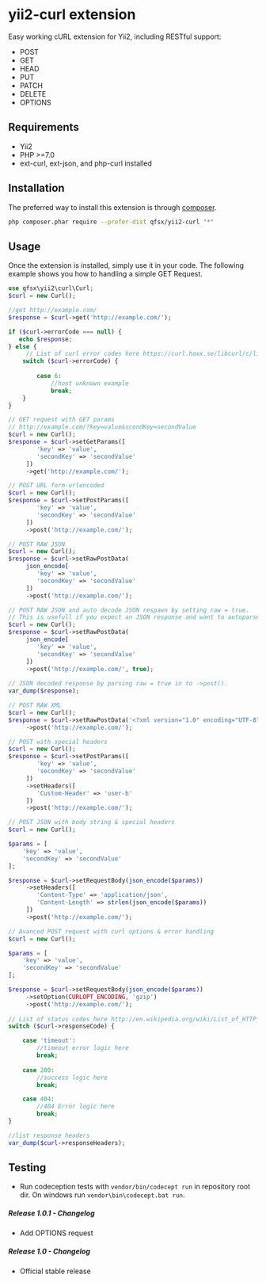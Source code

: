 yii2-curl extension
===================
                   
Easy working cURL extension for Yii2, including RESTful support:

 - POST
 - GET
 - HEAD
 - PUT
 - PATCH
 - DELETE
 - OPTIONS

Requirements
------------
- Yii2
- PHP >=7.0
- ext-curl, ext-json, and php-curl installed


Installation
------------

The preferred way to install this extension is through [composer](http://getcomposer.org/download/).

```bash
php composer.phar require --prefer-dist qfsx/yii2-curl "*"
```


Usage
-----

Once the extension is installed, simply use it in your code. The following example shows you how to handling a simple GET Request. 

```php
use qfsx\yii2\curl\Curl;
$curl = new Curl();

//get http://example.com/
$response = $curl->get('http://example.com/');

if ($curl->errorCode === null) {
   echo $response;
} else {
     // List of curl error codes here https://curl.haxx.se/libcurl/c/libcurl-errors.html
    switch ($curl->errorCode) {
    
        case 6:
            //host unknown example
            break;
    }
} 
```

```php
// GET request with GET params
// http://example.com/?key=value&scondKey=secondValue
$curl = new Curl();
$response = $curl->setGetParams([
        'key' => 'value',
        'secondKey' => 'secondValue'
     ])
     ->get('http://example.com/');
```


```php
// POST URL form-urlencoded 
$curl = new Curl();
$response = $curl->setPostParams([
        'key' => 'value',
        'secondKey' => 'secondValue'
     ])
     ->post('http://example.com/');
```

```php
// POST RAW JSON
$curl = new Curl();
$response = $curl->setRawPostData(
     json_encode[
        'key' => 'value',
        'secondKey' => 'secondValue'
     ])
     ->post('http://example.com/');
```

```php
// POST RAW JSON and auto decode JSON respawn by setting raw = true. 
// This is usefull if you expect an JSON response and want to autoparse it. 
$curl = new Curl();
$response = $curl->setRawPostData(
     json_encode[
        'key' => 'value',
        'secondKey' => 'secondValue'
     ])
     ->post('http://example.com/', true);
     
// JSON decoded response by parsing raw = true in to ->post().
var_dump($response);
```

```php
// POST RAW XML
$curl = new Curl();
$response = $curl->setRawPostData('<?xml version="1.0" encoding="UTF-8"?><someNode>Test</someNode>')
     ->post('http://example.com/');
```


```php
// POST with special headers
$curl = new Curl();
$response = $curl->setPostParams([
        'key' => 'value',
        'secondKey' => 'secondValue'
     ])
     ->setHeaders([
        'Custom-Header' => 'user-b'
     ])
     ->post('http://example.com/');
```


```php
// POST JSON with body string & special headers
$curl = new Curl();

$params = [
    'key' => 'value',
    'secondKey' => 'secondValue'
];

$response = $curl->setRequestBody(json_encode($params))
     ->setHeaders([
        'Content-Type' => 'application/json',
        'Content-Length' => strlen(json_encode($params))
     ])
     ->post('http://example.com/');
```

```php
// Avanced POST request with curl options & error handling
$curl = new Curl();

$params = [
    'key' => 'value',
    'secondKey' => 'secondValue'
];

$response = $curl->setRequestBody(json_encode($params))
     ->setOption(CURLOPT_ENCODING, 'gzip')
     ->post('http://example.com/');
     
// List of status codes here http://en.wikipedia.org/wiki/List_of_HTTP_status_codes
switch ($curl->responseCode) {

    case 'timeout':
        //timeout error logic here
        break;
        
    case 200:
        //success logic here
        break;

    case 404:
        //404 Error logic here
        break;
}

//list response headers
var_dump($curl->responseHeaders);
```

Testing
------------

- Run codeception tests with `vendor/bin/codecept run` in repository root dir. 
  On windows run `vendor\bin\codecept.bat run`. 

##### Release 1.0.1 - Changelog
- Add OPTIONS request

##### Release 1.0 - Changelog
- Official stable release
